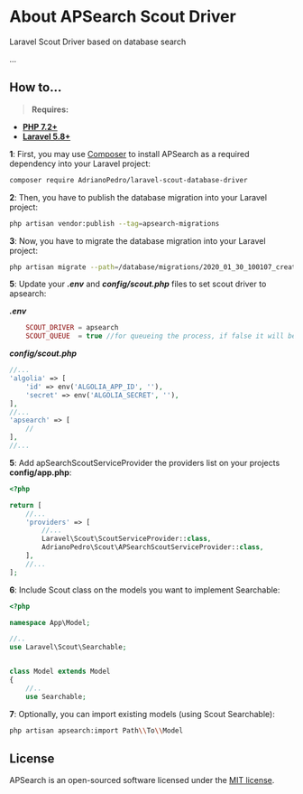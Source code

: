 # About APSearch Scout Driver

Laravel Scout Driver based on database search

...

## How to...

> **Requires:**
- **[PHP 7.2+](https://php.net/releases/)**
- **[Laravel 5.8+](https://github.com/laravel/laravel)**

**1**: First, you may use [Composer](https://getcomposer.org) to install APSearch as a required dependency into your Laravel project:
```bash
composer require AdrianoPedro/laravel-scout-database-driver
```

**2**: Then, you have to publish the database migration into your Laravel project:
```bash
php artisan vendor:publish --tag=apsearch-migrations
```

**3**: Now, you have to migrate the database migration into your Laravel project:
```bash
php artisan migrate --path=/database/migrations/2020_01_30_100107_create_searchables_table.php
```

**5**: Update your ***.env*** and ***config/scout.php*** files to set scout driver to apsearch:

***.env***
```php
	SCOUT_DRIVER = apsearch
	SCOUT_QUEUE  = true //for queueing the process, if false it will be processed emmidiatly uppon creation/update/delete
```
***config/scout.php***
```php
//...
'algolia' => [
	'id' => env('ALGOLIA_APP_ID', ''),
	'secret' => env('ALGOLIA_SECRET', ''),
],
//...
'apsearch' => [
	//
],
//...
```

**5**: Add apSearchScoutServiceProvider the providers list on your projects **config/app.php**:
```php
<?php

return [
    //...
    'providers' => [
        //...
        Laravel\Scout\ScoutServiceProvider::class,
        AdrianoPedro\Scout\APSearchScoutServiceProvider::class,
    ],
    //...
];      
```
**6**: Include Scout class on the models you want to implement Searchable:
```php
<?php

namespace App\Model;

//..
use Laravel\Scout\Searchable;


class Model extends Model
{
    //..
    use Searchable;
```

**7**: Optionally, you can import existing models (using Scout Searchable):
```bash
php artisan apsearch:import Path\\To\\Model
```



## License

APSearch is an open-sourced software licensed under the [MIT license](LICENSE).
